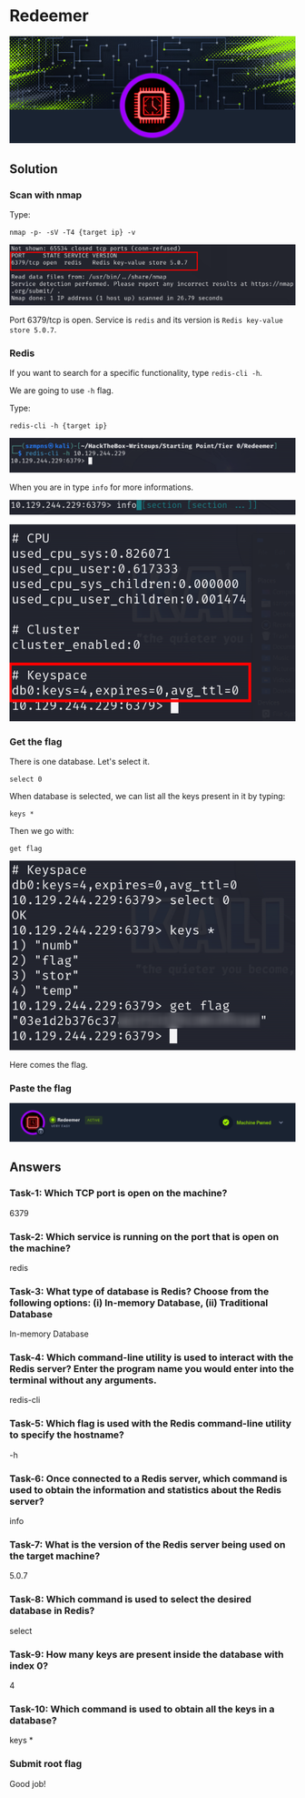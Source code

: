 # Redeemer      

![Fawn](redemeerlogo.png)

## Solution

### Scan with nmap

Type:

```
nmap -p- -sV -T4 {target ip} -v
```

![nmap](redeemernmap.png)

Port 6379/tcp is open. Service is `redis` and its version is `Redis key-value store 5.0.7`.

### Redis

If you want to search for a specific functionality, type `redis-cli -h`.

We are going to use `-h` flag.

Type:

```
redis-cli -h {target ip}
```

![redis](redeemerredis.png)

When you are in type `info` for more informations.

![redis](redeemerredis2.png)

![redis](redeemerredis3.png)

### Get the flag

There is one database. Let's select it.

```
select 0
```
When database is selected, we can list all the keys present in it by typing:

```
keys *
```

Then we go with:

```
get flag
```

![get](redeemerredis4.png)

Here comes the flag.

### Paste the flag

![pwned](redeemerpwned.png)

## Answers

### Task-1: Which TCP port is open on the machine?

6379

### Task-2: Which service is running on the port that is open on the machine?

redis

### Task-3: What type of database is Redis? Choose from the following options: (i) In-memory Database, (ii) Traditional Database

In-memory Database

### Task-4: Which command-line utility is used to interact with the Redis server? Enter the program name you would enter into the terminal without any arguments.

redis-cli

### Task-5: Which flag is used with the Redis command-line utility to specify the hostname?

-h 

### Task-6: Once connected to a Redis server, which command is used to obtain the information and statistics about the Redis server?

info 

### Task-7: What is the version of the Redis server being used on the target machine?

5.0.7

### Task-8: Which command is used to select the desired database in Redis?

select

### Task-9: How many keys are present inside the database with index 0?

4

### Task-10: Which command is used to obtain all the keys in a database?

keys *

### Submit root flag

Good job!